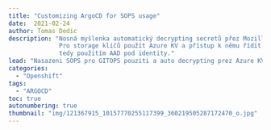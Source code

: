 ```yaml
---
title: "Customizing ArgoCD for SOPS usage"
date:  2021-02-24
author: Tomas Dedic
description: "Nosná myšlenka automatický decrypting secretů přez Mozilla SOPS v workflow GITOPS tedy s využitím ArgoCD.  
              Pro storage klíčů použít Azure KV a přístup k němu řídit přez Managed Identitu zacílenou na deployment ArgoCD
              tedy použitím AAD pod identity."
lead: "Nasazeni SOPS pro GITOPS pouziti a auto decrypting prez Azure KV. Využití ManagedIdentity a AAD pod identity pro přístup k KV"
categories:
  - "Openshift"
tags:
  - "ARGOCD"
toc: true
autonumbering: true
thumbnail: "img/121367915_10157770255117399_360219505287172470_o.jpg"
---
```


